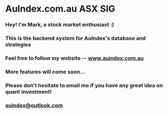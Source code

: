 # AuIndex.com.au ASX SIG
### Hey! I'm Mark, a stock market enthusiast :)
### This is the backend system for AuIndex's database and strategies
### Feel free to follow my website -- www.auindex.com.au
### More features will come soon...
### Please don't hesitate to email me if you have any great idea on quant investment!
### auindex@outlook.com
